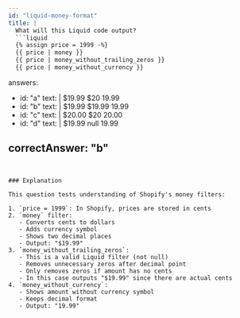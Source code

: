 ```yaml
---
id: "liquid-money-format"
title: |
  What will this Liquid code output?
  ```liquid
  {% assign price = 1999 -%}
  {{ price | money }}
  {{ price | money_without_trailing_zeros }}
  {{ price | money_without_currency }}
  ```

answers:
  - id: "a"
    text: |
      $19.99
      $20
      19.99
  - id: "b"
    text: |
      $19.99
      $19.99
      19.99
  - id: "c"
    text: |
      $20.00
      $20
      20.00
  - id: "d"
    text: |
      $19.99
      null
      19.99

correctAnswer: "b"
---
```


### Explanation

This question tests understanding of Shopify's money filters:

1. `price = 1999`: In Shopify, prices are stored in cents
2. `money` filter:
   - Converts cents to dollars
   - Adds currency symbol
   - Shows two decimal places
   - Output: "$19.99"
3. `money_without_trailing_zeros`:
   - This is a valid Liquid filter (not null)
   - Removes unnecessary zeros after decimal point
   - Only removes zeros if amount has no cents
   - In this case outputs "$19.99" since there are actual cents
4. `money_without_currency`:
   - Shows amount without currency symbol
   - Keeps decimal format
   - Output: "19.99" 
